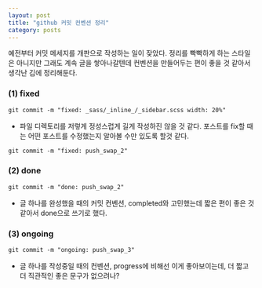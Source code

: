 ```yaml
---
layout: post
title: "github 커밋 컨벤션 정리"
category: posts
---
```


예전부터 커밋 메세지를 개판으로 작성하는 일이 잦았다. 정리를 빡빡하게 하는 스타일은 아니지만 그래도 계속 글을 쌓아나갈텐데 컨벤션을 만들어두는 편이 좋을 것 같아서 생각난 김에 정리해둔다.

### (1) fixed
~~~md
git commit -m "fixed: _sass/_inline_/_sidebar.scss width: 20%"
~~~
- 파일 디렉토리를 저렇게 정성스럽게 길게 작성하진 않을 것 같다. 포스트를 fix할 때는 어떤 포스트를 수정했는지 알아볼 수만 있도록 할것 같다.

~~~md
git commit -m "fixed: push_swap_2"
~~~

### (2) done
~~~md
git commit -m "done: push_swap_2"
~~~
- 글 하나를 완성했을 때의 커밋 컨벤션, completed와 고민했는데 짧은 편이 좋은 것 같아서 done으로 쓰기로 했다.

### (3) ongoing
~~~md
git commit -m "ongoing: push_swap_3"
~~~
- 글 하나를 작성중일 때의 컨벤션, progress에 비해선 이게 좋아보이는데, 더 짧고 더 직관적인 좋은 문구가 없으려나?


